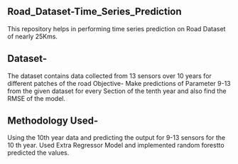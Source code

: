 <h2>Road_Dataset-Time_Series_Prediction</h2>
This repository helps in performing time series prediction on Road Dataset of nearly 25Kms.

<h2>Dataset-</h2>
The dataset contains data collected from 13 sensors over 10 years for different patches of the road
Objective-
Make predictions of Parameter 9-13 from the given dataset for every Section of the tenth year and also find the RMSE of the model.

<h2>Methodology Used-</h2>
Using the 10th year data and predicting the output for 9-13 sensors for the 10 th year. Used Extra Regressor Model and implemented random forestto 
predicted the values.
